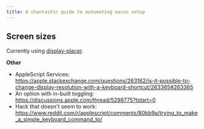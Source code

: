 ```yaml
---
title: A chantastic guide to automating macos setup
---
```


## Screen sizes

Currently using [display-placer](https://github.com/jakehilborn/displayplacer).

**Other**

- AppleScript Services: https://apple.stackexchange.com/questions/263162/is-it-possible-to-change-display-resolution-with-a-keyboard-shortcut/263365#263365
- An option with in-built toggling: https://discussions.apple.com/thread/5298775?tstart=0
- Hack that doesn't seem to work: https://www.reddit.com/r/applescript/comments/80bb9a/trying_to_make_a_simple_keyboard_command_to/
